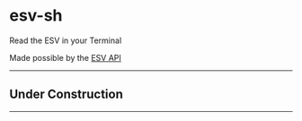 # esv-sh
Read the ESV in your Terminal

Made possible by the [ESV API](https://api.esv.org/)

---

## Under Construction

---

